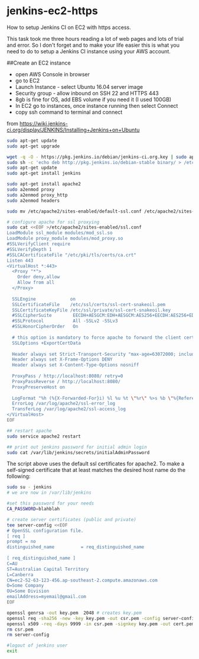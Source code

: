 # jenkins-ec2-https
How to setup Jenkins CI on EC2 with https access.

This task took me three hours reading a lot of web pages and lots of trial and error. So I don't forget and to make your life easier this is what you need to do to setup a Jenkins CI instance using your AWS account.

##Create an EC2 instance
* open AWS Console in browser
* go to EC2
* Launch Instance - select Ubuntu 16.04 server image
* Security group - allow inbound on SSH 22 and HTTPS 443
* 8gb is fine for OS, add EBS volume if you need it (I used 100GB)
* In EC2 go to instances, once instance running then select Connect
* copy ssh command to terminal and connect

from https://wiki.jenkins-ci.org/display/JENKINS/Installing+Jenkins+on+Ubuntu
```bash
sudo apt-get update
sudo apt-get upgrade

wget -q -O - https://pkg.jenkins.io/debian/jenkins-ci.org.key | sudo apt-key add -
sudo sh -c 'echo deb http://pkg.jenkins.io/debian-stable binary/ > /etc/apt/sources.list.d/jenkins.list'
sudo apt-get update
sudo apt-get install jenkins

sudo apt-get install apache2
sudo a2enmod proxy
sudo a2enmod proxy_http
sudo a2enmod headers

sudo mv /etc/apache2/sites-enabled/default-ssl.conf /etc/apache2/sites-enabled/default-ssl.conf.bak

# configure apache for ssl proxying
sudo cat <<EOF >/etc/apache2/sites-enabled/ssl.conf
LoadModule ssl_module modules/mod_ssl.so
LoadModule proxy_module modules/mod_proxy.so
#SSLVerifyClient require
#SSLVerifyDepth 1
#SSLCACertificateFile "/etc/pki/tls/certs/ca.crt"
Listen 443
<VirtualHost *:443>
  <Proxy "*">
    Order deny,allow
    Allow from all
  </Proxy>
  
  SSLEngine             on
  SSLCertificateFile	/etc/ssl/certs/ssl-cert-snakeoil.pem
  SSLCertificateKeyFile /etc/ssl/private/ssl-cert-snakeoil.key
  #SSLCipherSuite        EECDH+AESGCM:EDH+AESGCM:AES256+EECDH:AES256+EDH
  #SSLProtocol           All -SSLv2 -SSLv3
  #SSLHonorCipherOrder   On
  
  # this option is mandatory to force apache to forward the client cert data to tomcat
  SSLOptions +ExportCertData
  
  Header always set Strict-Transport-Security "max-age=63072000; includeSubdomains; preload"
  Header always set X-Frame-Options DENY
  Header always set X-Content-Type-Options nosniff
  
  ProxyPass / http://localhost:8080/ retry=0
  ProxyPassReverse / http://localhost:8080/
  ProxyPreserveHost on
  
  LogFormat "%h (%{X-Forwarded-For}i) %l %u %t \"%r\" %>s %b \"%{Referer}i\" \"%{User-Agent}i\""
  ErrorLog /var/log/apache2/ssl-error_log
  TransferLog /var/log/apache2/ssl-access_log
</VirtualHost>
EOF

## restart apache
sudo service apache2 restart

## print out jenkins password for initial admin login
sudo cat /var/lib/jenkins/secrets/initialAdminPassword
```
The script above uses the default ssl certificates for apache2. To make a self-signed certificate that at least matches the desired host name do the following:

```bash
sudo su - jenkins
# we are now in /var/lib/jenkins

#set this password for your needs
CA_PASSWORD=blahblah

# create server certificates (public and private)
tee server-config <<EOF
# OpenSSL configuration file.
[ req ]
prompt = no
distinguished_name			= req_distinguished_name
 
[ req_distinguished_name ]
C=AU
ST=Australian Capital Territory
L=Canberra
CN=ec2-52-63-123-456.ap-southeast-2.compute.amazonaws.com
O=Some Company
OU=Some Division
emailAddress=myemail@gmail.com
EOF

openssl genrsa -out key.pem  2048 # creates key.pem
openssl req -sha256 -new -key key.pem -out csr.pem -config server-config
openssl x509 -req -days 9999 -in csr.pem -signkey key.pem -out cert.pem -passin "pass:$CA_PASSWORD"
rm csr.pem
rm server-config

#logout of jenkins user
exit
```

